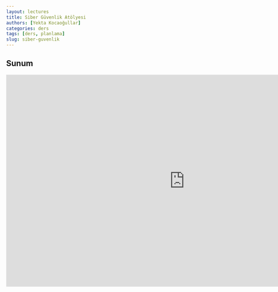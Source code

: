 ```yaml
---
layout: lectures
title: Siber Güvenlik Atölyesi
authors: [Yekta Kocaoğullar]
categories: ders
tags: [ders, planlama]
slug: siber-guvenlik
---
```



## Sunum
<iframe src="https://docs.google.com/presentation/d/e/2PACX-1vTX-22StGDQ_VmtEvf8FI-ZWXJkCyufpdzE2WoF8VDcUumoHKVvAEr9287dD1W45w/embed?start=false&loop=false&delayms=3000" frameborder="0" width="960" height="569" allowfullscreen="true" mozallowfullscreen="true" webkitallowfullscreen="true"></iframe>
